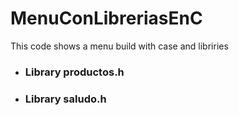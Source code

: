 # MenuConLibreriasEnC
This code shows a menu build with case and  libriries

* ### Library productos.h
* ### Library saludo.h
